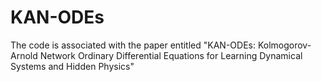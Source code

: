 # KAN-ODEs
The code is associated with the paper entitled "KAN-ODEs: Kolmogorov-Arnold Network Ordinary Differential Equations for Learning Dynamical Systems and Hidden Physics"
